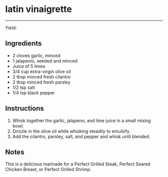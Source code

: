 # latin vinaigrette
---
Yield: 

## Ingredients
- 2 cloves garlic, minced
- 1 jalapenio, seeded and minced
- Juice of 5 limes
- 3/4 cup extra-virgin olive oil
- 2 tbsp minced fresh cilantro
- 2 tbsp minced fresh parsley
- 1/2 tsp salt
- 1/4 tsp black pepper

## Instructions
1. Whisk together the garlic, jalapeno, and lime juice in a small mixing bowl. 
2. Drizzle in the olive oil while whisking steadily to emulsify. 
3. Add the cilantro, parsley, salt, and pepper and whisk until blended.

## Notes
This is a delicious marinade for a Perfect Grilled Steak, Perfect Seared Chicken Breast, or Perfect Grilled Shrimp.
